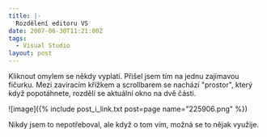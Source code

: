 ```yaml
---
title: |-
  Rozdělení editoru VS
date: 2007-06-30T11:21:00Z
tags:
  - Visual Studio
layout: post
---
```

Kliknout omylem se někdy vyplatí. Přišel jsem tím na jednu zajímavou fičurku. Mezi zavíracím křížkem a scrollbarem se nachází "prostor", který když popotáhnete, rozdělí se aktuální okno na dvě části.

![image]({% include post_i_link.txt post=page name="225906.png" %})

Nikdy jsem to nepotřeboval, ale když o tom vím, možná se to nějak využije.